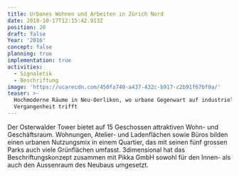```yaml
---
title: Urbanes Wohnen und Arbeiten in Zürich Nord
date: 2018-10-17T12:15:42.913Z
position: 20
draft: false
Year: '2016'
concept: false
planning: true
implementation: true
activities:
  - Signaletik
  - Beschriftung
image: 'https://ucarecdn.com/450fa740-a437-432c-b917-c2b91f67bf0a/'
teaser: >-
  Hochmoderne Räume in Neu-Oerlikon, wo urbane Gegenwart auf industrielle
  Vergangenheit trifft
---
```

Der Osterwalder Tower bietet auf 15 Geschossen attraktiven Wohn- und Geschäftsraum. Wohnungen, Atelier- und Ladenflächen sowie Büros bilden einen urbanen Nutzungsmix in einem Quartier, das mit seinen fünf grossen Parks auch viele Grünflächen umfasst. 3dimensional hat das Beschriftungskonzept zusammen mit Pikka GmbH sowohl für den Innen- als auch den Aussenraum des Neubaus umgesetzt.
